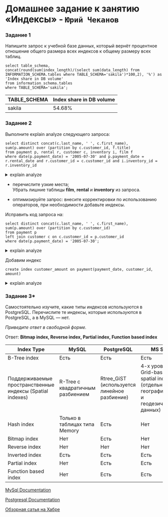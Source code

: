 # Домашнее задание к занятию «Индексы» - `Юрий Чеканов`

### Задание 1

Напишите запрос к учебной базе данных, который вернёт процентное отношение общего размера всех индексов к общему размеру всех таблиц.

```mysql
select table_schema, 
concat(round(sum(index_length)/(select sum(data_length) from INFORMATION_SCHEMA.tables where TABLE_SCHEMA='sakila')*100,2), '%') as 'Index share in DB volume'
from information_schema.tables
where TABLE_SCHEMA='sakila';
```

| TABLE_SCHEMA | Index share in DB volume |
| ------------ | ------------------------ |
| sakila       | 54.68%                   |

### Задание 2

Выполните explain analyze следующего запроса:

```mysql
select distinct concat(c.last_name, ' ', c.first_name), 
sum(p.amount) over (partition by c.customer_id, f.title)
from payment p, rental r, customer c, inventory i, film f
where date(p.payment_date) = '2005-07-30' and p.payment_date = r.rental_date and r.customer_id = c.customer_id and i.inventory_id = r.inventory_id
```
<details>
<summary>explain analyze</summary>
<!DOCTYPE html>
<html>
<head>
<meta charset="UTF-8"/>
</head>
<body>
<!DOCTYPE html>
<html>
<head>
<meta charset="UTF-8"/>
</head>
<body>
<table><tr><th colspan="1">explain analyze<br>select distinct concat(c.last_name, ' ', c.first_name), <br>sum(p.amount) over (partition by c.customer_id, f.title)<br>from payment p, rental r, customer c, inventory i, film f<br>where date(p.payment_date) = '2005-07-30' and p.payment_date = r.rental_date and r.customer_id = c.customer_id and i.inventory_id = r.inventory_id</th></tr><tr><th>EXPLAIN</th></tr><tr class="odd"><td>-&gt; Table scan on &lt;temporary&gt;  (cost=2.50..2.50 rows=0) (actual time=15390.287..15390.404 rows=391 loops=1)<br>    -&gt; Temporary table with deduplication  (cost=0.00..0.00 rows=0) (actual time=15390.284..15390.284 rows=391 loops=1)<br>        -&gt; Window aggregate with buffering: sum(payment.amount) OVER (PARTITION BY c.customer_id,f.title )   (actual time=6164.707..14839.340 rows=642000 loops=1)<br>            -&gt; Sort: c.customer_id, f.title  (actual time=6164.636..6385.504 rows=642000 loops=1)<br>                -&gt; Stream results  (cost=10344602.65 rows=16005975) (actual time=0.373..4499.661 rows=642000 loops=1)<br>                    -&gt; Nested loop inner join  (cost=10344602.65 rows=16005975) (actual time=0.367..3796.205 rows=642000 loops=1)<br>                        -&gt; Nested loop inner join  (cost=8740003.64 rows=16005975) (actual time=0.363..3368.897 rows=642000 loops=1)<br>                            -&gt; Nested loop inner join  (cost=7135404.64 rows=16005975) (actual time=0.358..2870.670 rows=642000 loops=1)<br>                                -&gt; Inner hash join (no condition)  (cost=1581474.80 rows=15813000) (actual time=0.345..143.173 rows=634000 loops=1)<br>                                    -&gt; Filter: (cast(p.payment_date as date) = '2005-07-30')  (cost=1.65 rows=15813) (actual time=0.027..21.028 rows=634 loops=1)<br>                                        -&gt; Table scan on p  (cost=1.65 rows=15813) (actual time=0.018..12.672 rows=16044 loops=1)<br>                                    -&gt; Hash<br>                                        -&gt; Covering index scan on f using idx_title  (cost=103.00 rows=1000) (actual time=0.039..0.208 rows=1000 loops=1)<br>                                -&gt; Covering index lookup on r using rental_date (rental_date=p.payment_date)  (cost=0.25 rows=1) (actual time=0.003..0.004 rows=1 loops=634000)<br>                            -&gt; Single-row index lookup on c using PRIMARY (customer_id=r.customer_id)  (cost=0.00 rows=1) (actual time=0.000..0.000 rows=1 loops=642000)<br>                        -&gt; Single-row covering index lookup on i using PRIMARY (inventory_id=r.inventory_id)  (cost=0.00 rows=1) (actual time=0.000..0.000 rows=1 loops=642000)<br></td></tr>
</table></body></html>
 </details>


- перечислите узкие места;  
  Убрать лишние таблицы **film**, **rental** и **inventory** из запроса.  

- оптимизируйте запрос: внесите корректировки по использованию операторов, при необходимости добавьте индексы.  

Исправить код запроса на:  

```mysql
select distinct concat(c.last_name, ' ', c.first_name), 
sum(p.amount) over (partition by c.customer_id)
from payment p 
left join customer c on c.customer_id = p.customer_id
where date(p.payment_date) = '2005-07-30';
```

<details>
<summary>explain analyze</summary>
<!DOCTYPE html>
<html>
<head>
<meta charset="UTF-8"/>
</head>
<body>
<table><tr><th colspan="1">explain analyze<br>select distinct concat(c.last_name, ' ', c.first_name), <br>sum(p.amount) over (partition by c.customer_id)<br>from payment p <br>left join customer c on c.customer_id = p.customer_id<br>where date(p.payment_date) = '2005-07-30'</th></tr><tr><th>EXPLAIN</th></tr><tr class="odd"><td>-&gt; Table scan on &lt;temporary&gt;  (cost=2.50..2.50 rows=0) (actual time=10.304..10.366 rows=391 loops=1)<br>    -&gt; Temporary table with deduplication  (cost=0.00..0.00 rows=0) (actual time=10.302..10.302 rows=391 loops=1)<br>        -&gt; Window aggregate with buffering: sum(payment.amount) OVER (PARTITION BY c.customer_id )   (actual time=8.915..10.092 rows=634 loops=1)<br>            -&gt; Sort: c.customer_id  (actual time=8.886..8.943 rows=634 loops=1)<br>                -&gt; Stream results  (cost=7140.10 rows=15813) (actual time=0.090..8.714 rows=634 loops=1)<br>                    -&gt; Nested loop left join  (cost=7140.10 rows=15813) (actual time=0.083..7.860 rows=634 loops=1)<br>                        -&gt; Filter: (cast(p.payment_date as date) = '2005-07-30')  (cost=1605.55 rows=15813) (actual time=0.067..7.090 rows=634 loops=1)<br>                            -&gt; Table scan on p  (cost=1605.55 rows=15813) (actual time=0.054..5.698 rows=16044 loops=1)<br>                        -&gt; Single-row index lookup on c using PRIMARY (customer_id=p.customer_id)  (cost=0.25 rows=1) (actual time=0.001..0.001 rows=1 loops=634)<br></td></tr>
</table></body></html>
 </details>


Добавим индекс

```mysql
create index customer_amount on payment(payment_date, customer_id, amount)
```

<details>
<summary>explain analyze</summary>
<!DOCTYPE html>
<html>
<head>
<meta charset="UTF-8"/>
</head>
<body>
<table><tr><th colspan="1">explain analyze<br>select distinct concat(c.last_name, ' ', c.first_name), <br>sum(p.amount) over (partition by c.customer_id)<br>from payment p <br>left join customer c on c.customer_id = p.customer_id<br>where date(p.payment_date) = '2005-07-30'</th></tr><tr><th>EXPLAIN</th></tr><tr class="odd"><td>-&gt; Table scan on &lt;temporary&gt;  (cost=2.50..2.50 rows=0) (actual time=6.019..6.054 rows=391 loops=1)<br>    -&gt; Temporary table with deduplication  (cost=0.00..0.00 rows=0) (actual time=6.018..6.018 rows=391 loops=1)<br>        -&gt; Window aggregate with buffering: sum(payment.amount) OVER (PARTITION BY c.customer_id )   (actual time=5.193..5.877 rows=634 loops=1)<br>            -&gt; Sort: c.customer_id  (actual time=5.168..5.198 rows=634 loops=1)<br>                -&gt; Stream results  (cost=7140.10 rows=15813) (actual time=2.130..5.012 rows=634 loops=1)<br>                    -&gt; Nested loop left join  (cost=7140.10 rows=15813) (actual time=2.124..4.847 rows=634 loops=1)<br>                        -&gt; Filter: (cast(p.payment_date as date) = '2005-07-30')  (cost=1605.55 rows=15813) (actual time=2.107..4.254 rows=634 loops=1)<br>                            -&gt; Covering index scan on p using customer_amount  (cost=1605.55 rows=15813) (actual time=0.033..3.180 rows=16044 loops=1)<br>                        -&gt; Single-row index lookup on c using PRIMARY (customer_id=p.customer_id)  (cost=0.25 rows=1) (actual time=0.001..0.001 rows=1 loops=634)<br></td></tr>
</table></body></html>
</details>



### Задание 3*

Самостоятельно изучите, какие типы индексов используются в PostgreSQL. Перечислите те индексы, которые используются в PostgreSQL, а в MySQL — нет.

*Приведите ответ в свободной форме.*

Ответ: **Bitmap index, Reverse index, Partial index, Function based index**

| Index  Type                                                  | MySQL                                 | PostgreSQL                                       | MS SQL                                                       | Oracle                                          |
| ------------------------------------------------------------ | ------------------------------------- | ------------------------------------------------ | ------------------------------------------------------------ | ----------------------------------------------- |
| B-Tree index                                                 | Есть                                  | Есть                                             | Есть                                                         | Есть                                            |
| Поддерживаемые      пространственные индексы     (Spatial indexes) | R-Tree с квадратичным      разбиением | Rtree_GiST     (используется линейное разбиение) | 4-х уровневый Grid-based spatial index      (отдельные для географических      и геодезических данных) | R-Tree c квадратичным      разбиением; Quadtree |
| Hash index                                                   | Только в таблицах типа Memory         | Есть                                             | Нет                                                          | Нет                                             |
| Bitmap index                                                 | Нет                                   | Есть                                             | Нет                                                          | Есть                                            |
| Reverse index                                                | Нет                                   | Нет                                              | Нет                                                          | Есть                                            |
| Inverted index                                               | Есть                                  | Есть                                             | Есть                                                         | Есть                                            |
| Partial index                                                | Нет                                   | Есть                                             | Есть                                                         | Нет                                             |
| Function based index                                         | Нет                                   | Есть                                             | Есть                                                         | Есть                                            |

 [MySql Documentation](https://dev.mysql.com/doc/refman/8.0/en/optimization-indexes.html)

[Postgresql Documentation](https://www.postgresql.org/docs/current/indexes-types.html)

[Обзорная сатья на Хабре](https://habr.com/ru/articles/102785/)

